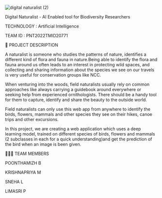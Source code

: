 ![digital naturalist (2)](https://user-images.githubusercontent.com/84729040/202859428-4af24cbf-51a9-4718-b62d-b31225c07791.jpg)


Digital Naturalist - AI Enabled tool for Biodiversity Researchers


TECHNOLOGY : Artificial Intelligence

TEAM ID : PNT2022TMID20771


📒 PROJECT DESCRIPTION
 
   A naturalist is someone who studies the patterns of nature, identifies a different kind of flora and fauna in nature.Being able to identify the flora and fauna around us often leads to an interest in protecting wild spaces, and collecting and sharing information about the species we see on our travels is very useful for conservation groups like NCC.

When venturing into the woods, field naturalists usually rely on common approaches like always carrying a guidebook around everywhere or seeking help from experienced ornithologists. There should be a handy tool for them to capture, identify and share the beauty to the outside world.

Field naturalists can only use this web app from anywhere to identify the birds, flowers, mammals and other species they see on their hikes, canoe trips and other excursions.

In this project, we are creating a web application which uses a deep learning model, trained on different species of birds, flowers and mammals (2 subclasses in each for a quick understanding)and get the prediction of the bird when an image is been given.


🧑🏻‍🦰 TEAM MEMBERS

POONTHAMIZH B

KRISHNAPRIYA M 

SNEHA L

LIMASRI P


